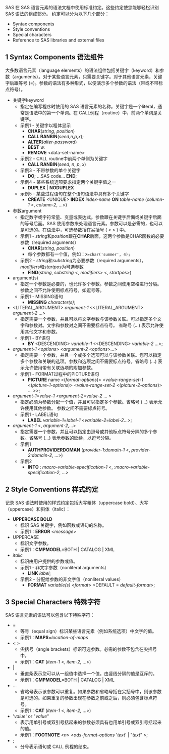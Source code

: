 SAS 在 SAS 语言元素的语法文档中使用标准约定。这些约定使您能够轻松识别 SAS 语法的组成部分。 约定可以分为以下几个部分：
- Syntax components
- Style conventions
- Special characters
- Reference to SAS libraries and external files

## 1 Syntax Components 语法组件  
大多数语言元素（language elements）的语法组件包括关键字（keyword）和参数（arguments）。对于某些语言元素，只需要关键字。对于其他语言元素，关键字后跟等号 (=)。参数的语法有多种形式，以便演示多个参数的语法（带或不带标点符号）。
- 关键字keyword
	- 指定在编写程序时使用的 SAS 语言元素的名称。关键字是一个literal，通常是语法中的第一个单词。在 CALL例程（routine）中，前两个单词是关键字。
	- 示例1 - 关键字以粗体显示
		- **CHAR**(_string_, _position_)
		- **CALL RANBIN**(_seed_,_n_,_p_,_x_);
		- **ALTER**(_alter-password_)
		- **BEST** _w._
		- **REMOVE** \<data-set-name\>   
	- 示例2 - CALL routine中前两个单侧为关键字
		- **CALL RANBIN**(_seed_, _n_, _p_, _x_)  
	- 示例3 - 不带参数的单个关键字
		- **DO**; ...SAS code... **END**;  
	- 示例4 - 某些系统选项要求指定两个关键字值之一
		- **DUPLEX** | **NODUPLEX**
	- 示例5 - 某些过程语句在整个语句语法中具有多个关键字
		- **CREATE** \<UNIQUE\> **INDEX** _index-name_ **ON** _table-name_ (_column-1_ \<, _column-2_, ...\>)
- 参数argument
	- 指定数字或字符常量、变量或表达式。参数跟在关键字后面或关键字后面的等号后面。SAS 使用参数来处理语言元素。参数可以是必需的，也可以是可选的。在语法中，可选参数括在尖括号 ( < > ) 中。
	- 示例1 - *string*和*position*跟在**CHAR**后面，这两个参数是CHAR函数的必要参数（required arguments）
		- **CHAR**(_string_, _position_)
		- 每个参数都有一个值，例如：`X=char('summer', 4);`  
	- 示例2 - *string*和*substring*为必要参数（required arguments），*modifiers*和*startpos*为可选参数
		- **FIND**(_string_, _substring_ \<, _modifiers_\> \<, _startpos_\>)
- argument(s)
	- 指定一个参数是必要的，也允许多个参数。参数之间使用空格进行分隔。参数之间不允许使用标点符号，如逗号等。
	- 示例1 - MISSING语句
		- **MISSING** _character(s)_;
- \<LITERAL_ARGUMENT\> _argument-1_ \<\<LITERAL_ARGUMENT\> _argument-2_ ...\>
	- 指定需要一个参数，并且可以将文字参数与该参数关联。可以指定多个文字和参数对。文字和参数对之间不需要标点符号。 省略号 (...) 表示允许使用其他文字和参数。
	- 示例1 - BY语句
		- **BY** \<DESCENDING\> _variable-1_ \<\<DESCENDING\> _variable-2_ ...\>;  
- _argument-1_ \<_options_\> \<_argument-2_ \<_options_\>...\>
	- 指定需要一个参数，并且一个或多个选项可以与该参数关联。您可以指定多个参数和关联的选项。参数和选项之间不需要标点符号。省略号 (...) 表示允许使用带有关联选项的附加参数。
	- 示例1 - FORMAT过程中的PICTURE语句
		- **PICTURE** name \<(_format-options_)\>    \<_value-range-set-1_ \<(_picture-1-options_)\>    \<_value-range-set-2_ \<(_picture-2-options_)\> ... \>\>;
- _argument-1_=_value-1_ \<_argument-2_=_value-2_ ... \>
	- 指定必须为参数分配一个值，并且可以指定多个参数。省略号 (...) 表示允许使用其他参数。 参数之间不需要标点符号。
	- 示例1 - LABEL语句
		- **LABEL** _variable-1_=_label-1_ \<_variable-2_=_label-2_...\>;
- _argument-1_ \<, _argument-2_,...\>
	- 指定需要一个参数，并且可以指定由逗号或其他标点符号分隔的多个参数。省略号 (...) 表示参数的延续，以逗号分隔。
	- 示例1
		- **AUTHPROVIDERDOMAN** (_provider-1:domain-1_ \<, _provider-2:domain-2_, ...\>)
	- 示例2
		- **INTO** : _macro-variable-specification-1_ \<, :_macro-variable-specification-2_, ...\>

## 2 Style Conventions 样式约定  
记录 SAS 语法时使用的样式约定包括大写粗体（uppercase bold）、大写（uppercase）和斜体（italic）：
- **UPPERCASE BOLD**
	- 标识 SAS 关键字，例如函数或语句的名称。
	- 示例1：**ERROR** \<_message_\>
- UPPERCASE
	- 标识文字参数。
	- 示例1：**CMPMODEL**=BOTH | CATALOG | XML
- _italic_
	- 标识由用户提供的参数或值。
	- 示例1 - 非文字参数（nonliteral arguments）
		- **LINK** _label_;
	- 示例2 - 分配给参数的非文字值（nonliteral values）
		- **FORMAT** _variable(s)_ \<_format_\> \<DEFAULT = _default-format_\>;

## 3 Special Characters 特殊字符  
SAS 语言元素的语法可以包含以下特殊字符：
- =
	- 等号（equal sign）标识某些语言元素（例如系统选项）中文字的值。
	- 示例1：**MAPS**=_location-of-maps_
- \< \>
	- 尖括号（angle brackets）标识可选参数。必需的参数不包含在尖括号中。
	- 示例1：**CAT** (_item-1_ \<, _item-2_, ...\>)
- |
	- 垂直条表示您可以从一组值中选择一个值。由竖线分隔的值是互斥的。
	- 示例1：**CMPMODEL**=BOTH | CATALOG | XML
- ...
	- 省略号表示该参数可以重复。如果参数和省略号括在尖括号中，则该参数是可选的。如果重复的参数出现在参数之前或之后，则必须包含标点符号。
	- 示例1：**CAT** (_item-1_ \<, _item-2_, ...\>)
- '_value_' or "_value_"
	- 表示用单引号或双引号括起来的参数必须具有也用单引号或双引号括起来的值。
	- 示例1：**FOOTNOTE** \<_n_\> \<_ods-format-options_ '_text_' | "_text_" \>;
- ;
	- 分号表示语句或 CALL 例程的结束。
